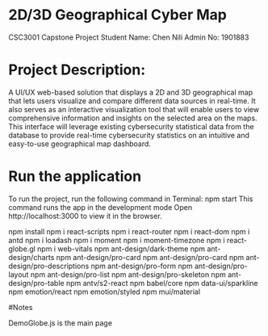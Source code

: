 # 2D/3D Geographical Cyber Map 

CSC3001 Capstone Project
Student Name: Chen Nili
Admin No: 1901883

# Project Description: 
A UI/UX web-based solution that displays a 2D and 3D geographical map that lets users visualize and compare different data sources in real-time. It also serves as an interactive visualization tool that will enable users to view comprehensive information and insights on the selected area on the maps. This interface will leverage existing cybersecurity statistical data from the database to provide real-time cybersecurity statistics on an intuitive and easy-to-use geographical map dashboard. 

# Run the application 

To run the project, run the following command in Terminal:
npm start
This command runs the app in the development mode Open http://localhost:3000 to view it in the browser.

npm install
npm i react-scripts
npm i react-router
npm i react-dom
npm i antd
npm i loadash 
npm i moment
npm i moment-timezone
npm i react-globe.gl
npm i web-vitals
npm ant-design/dark-theme
npm ant-design/charts
npm ant-design/pro-card
npm ant-design/pro-card
npm ant-design/pro-descriptions
npm ant-design/pro-form
npm ant-design/pro-layout
npm ant-design/pro-list
npm ant-design/pro-skeleton
npm ant-design/pro-table
npm antv/s2-react
npm babel/core
npm data-ui/sparkline
npm emotion/react
npm emotion/styled
npm mui/material

#Notes

DemoGlobe.js is the main page 

